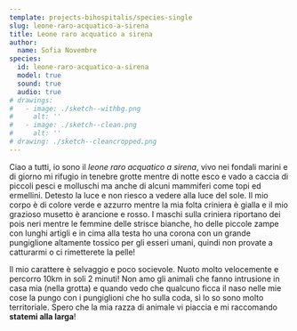 ```yaml
---
template: projects-bihospitalis/species-single
slug: leone-raro-acquatico-a-sirena
title: Leone raro acquatico a sirena
author: 
  name: Sofia Novembre
species:
  id: leone-raro-acquatico-a-sirena
  model: true
  sound: true
  audio: true
# drawings:
#   - image: ./sketch--withbg.png
#     alt: ''
#   - image: ./sketch--clean.png
#     alt: ''
# drawing: ./sketch--cleancropped.png
---
```


Ciao a tutti, io sono il *leone raro acquatico a sirena*, vivo nei fondali marini e di giorno mi rifugio in tenebre grotte mentre di notte esco e vado a caccia di piccoli pesci e molluschi ma anche di alcuni mammiferi come topi ed ermellini. Detesto la luce e non riesco a vedere alla luce del sole. Il mio corpo è di colore verde e azzurro mentre la mia folta criniera è gialla e il mio grazioso musetto è arancione e rosso. I maschi sulla criniera riportano dei pois neri mentre le femmine delle strisce bianche, ho delle piccole zampe con lunghi artigli e in cima alla testa ho una corona con un grande pungiglione altamente tossico per gli esseri umani, quindi non provate a catturarmi o ci rimetterete la pelle!

Il mio carattere è selvaggio e poco socievole. Nuoto molto velocemente e percorro 10km in soli 2 minuti! Non amo gli animali che fanno intrusione in casa mia (nella grotta) e quando vedo che qualcuno ficca il naso nelle mie cose la pungo con i pungiglioni che ho sulla coda, sì lo so sono molto territoriale. Spero che la mia razza di animale vi piaccia e mi raccomando __statemi alla larga__!